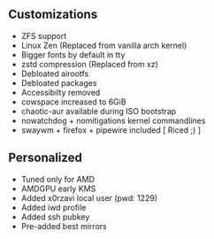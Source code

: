 ## Customizations
- ZFS support
- Linux Zen (Replaced from vanilla arch kernel)
- Bigger fonts by default in tty
- zstd compression (Replaced from xz)
- Debloated airootfs
- Debloated packages
- Accessibilty removed
- cowspace increased to 6GiB
- chaotic-aur available during ISO bootstrap
- nowatchdog + nomitigations kernel commandlines
- swaywm + firefox + pipewire included [ Riced ;) ]

## Personalized
- Tuned only for AMD
- AMDGPU early KMS
- Added x0rzavi local user (pwd: 1229)
- Added iwd profile
- Added ssh pubkey
- Pre-added best mirrors
